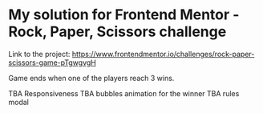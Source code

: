 # My solution for Frontend Mentor - Rock, Paper, Scissors challenge

Link to the project:  https://www.frontendmentor.io/challenges/rock-paper-scissors-game-pTgwgvgH

Game ends when one of the players reach 3 wins.

TBA Responsiveness
TBA bubbles animation for the winner
TBA rules modal
